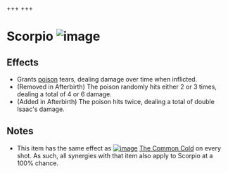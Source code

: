 +++
+++

 # Scorpio ![image](/image/Scorpio.png) 


Effects
---------


* Grants [poison](/wiki/Poison "Poison") tears, dealing damage over time when inflicted.
* (Removed in Afterbirth) The poison randomly hits either 2 or 3 times, dealing a total of 4 or 6 damage.
* (Added in Afterbirth) The poison hits twice, dealing a total of double Isaac's damage.


Notes
-------


* This item has the same effect as [![image](/image/The_Common_Cold.png)](/wiki/The_Common_Cold "The Common Cold") [The Common Cold](/wiki/The_Common_Cold "The Common Cold") on every shot. As such, all synergies with that item also apply to Scorpio at a 100% chance.


